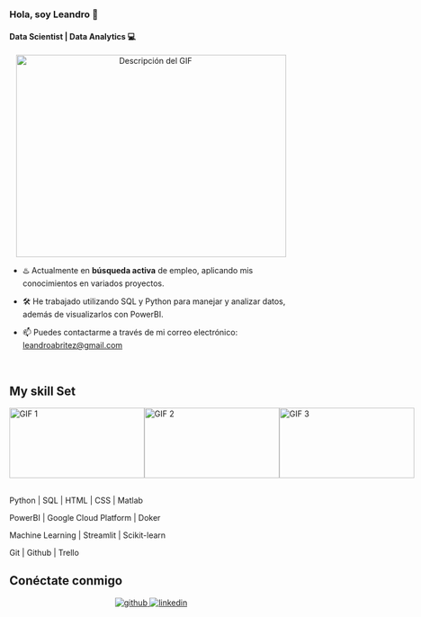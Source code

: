 ### Hola, soy Leandro 👋
#### Data Scientist | Data Analytics 💻  

<p align="center">
  <img src="https://media.giphy.com/media/3oKIPEqDGUULpEU0aQ/giphy.gif" alt="Descripción del GIF" width="480" height="360">
</p>

- ♨️ Actualmente en **búsqueda activa** de empleo, aplicando mis conocimientos en variados proyectos.

- 🛠️ He trabajado utilizando SQL y Python para manejar y analizar datos, además de visualizarlos con PowerBI.
  
- 📫 Puedes contactarme a través de mi correo electrónico: [leandroabritez@gmail.com](mailto:leandroabritez@gmail.com)  

<br/>  

## My skill Set



<div style="display: flex; justify-content: space-around;">
  <img src="https://media.giphy.com/media/coxQHKASG60HrHtvkt/giphy.gif" width="240" height="125" alt="GIF 1">
  <img src="https://media.giphy.com/media/vISmwpBJUNYzukTnVx/giphy.gif" width="240" height="125" alt="GIF 2">
  <img src="https://media.giphy.com/media/gutZ5Pm6Xl62eIf5RZ/giphy.gif" width="240" height="125" alt="GIF 3">
</div>

<br>

Python | SQL | HTML | CSS | Matlab 

PowerBI | Google Cloud Platform | Doker 

Machine Learning | Streamlit | Scikit-learn 

Git | Github | Trello


## Conéctate conmigo  
<div align="center">
<a href="https://github.com/leandroabritez" target="_blank">
<img src="https://res.cloudinary.com/dpb5vf1q1/image/upload/v1674170172/intentoA_zs0gwm.png?&style=for-the-badge&logo=github&logoColor=white" alt="github" style="margin-bottom: 5px;" />
</a>
<a href="https://www.linkedin.com/in/leandro-britez-89158b91/" target="_blank">
<img src="https://res.cloudinary.com/dpb5vf1q1/image/upload/v1674170172/intentoB_ngxvlu.png?&style=for-the-badge&logo=linkedin&logoColor=white" alt="linkedin" style="margin-bottom: 5px;" />
</a>  
</div>


<br/>
